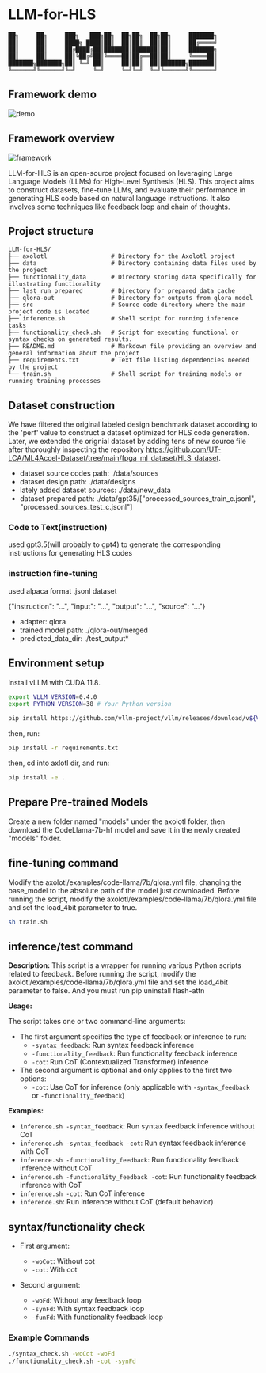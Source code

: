 # LLM-for-HLS

```
██╗     ██╗     ███╗   ███╗██╗  ██╗██╗  ██╗██╗     ███████╗
██║     ██║     ████╗ ████║██║  ██║██║  ██║██║     ██╔════╝
██║     ██║     ██╔████╔██║███████║███████║██║     ███████╗
██║     ██║     ██║╚██╔╝██║╚════██║██╔══██║██║     ╚════██║
███████╗███████╗██║ ╚═╝ ██║     ██║██║  ██║███████╗███████║
╚══════╝╚══════╝╚═╝     ╚═╝     ╚═╝╚═╝  ╚═╝╚══════╝╚══════╝
```

## Framework demo
![demo](https://github.com/jiahaogai/LLM-for-HLS/assets/69957934/91a44a61-ee06-40e5-b33c-3fdeb58cab1c)

## Framework overview
![framework](https://github.com/jiahaogai/LLM-for-HLS/assets/69957934/2c8495a6-cd01-401e-a609-2171007df9ec)




LLM-for-HLS is an open-source project focused on leveraging Large Language Models (LLMs) for High-Level Synthesis (HLS). This project aims to construct datasets, fine-tune LLMs, and evaluate their performance in generating HLS code based on natural language instructions. It also involves some techniques like feedback loop and chain of thoughts.

## Project structure
```
LLM-for-HLS/
├── axolotl                  # Directory for the Axolotl project
├── data                     # Directory containing data files used by the project
├── functionality_data       # Directory storing data specifically for illustrating functionality
├── last_run_prepared        # Directory for prepared data cache
├── qlora-out                # Directory for outputs from qlora model
├── src                      # Source code directory where the main project code is located
├── inference.sh             # Shell script for running inference tasks
├── functionality_check.sh   # Script for executing functional or syntax checks on generated results.
├── README.md                # Markdown file providing an overview and general information about the project
├── requirements.txt         # Text file listing dependencies needed by the project
└── train.sh                 # Shell script for training models or running training processes
```

## Dataset construction
We have filtered the original labeled design benchmark dataset according to the 'perf' value to construct a dataset optimized for HLS code generation. Later, we extended the orignial dataset by adding tens of new source file after thoroughly inspecting the repository https://github.com/UT-LCA/ML4Accel-Dataset/tree/main/fpga_ml_dataset/HLS_dataset.
- dataset source codes path: ./data/sources 
- dataset design path: ./data/designs
- lately added dataset sources: ./data/new_data 
- dataset prepared path: ./data/gpt35/["processed_sources_train_c.jsonl", "processed_sources_test_c.jsonl"]


### Code to Text(instruction)
used gpt3.5(will probably to gpt4) to generate the corresponding instructions for generating HLS codes

### instruction fine-tuning
used alpaca format .jsonl dataset

{"instruction": "...", "input": "...", "output": "...", "source": "..."}
- adapter: qlora
- trained model path: ./qlora-out/merged
- predicted_data_dir: ./test_output*

## Environment setup

Install vLLM with CUDA 11.8.

```bash
export VLLM_VERSION=0.4.0
export PYTHON_VERSION=38 # Your Python version
```

```bash
pip install https://github.com/vllm-project/vllm/releases/download/v${VLLM_VERSION}/vllm-${VLLM_VERSION}+cu118-cp${PYTHON_VERSION}-cp${PYTHON_VERSION}-manylinux1_x86_64.whl --extra-index-url https://download.pytorch.org/whl/cu118
```

then, run:

```bash
pip install -r requirements.txt
```

then, cd into axlotl dir, and run:
```bash
pip install -e .
```

## Prepare Pre-trained Models
Create a new folder named "models" under the axolotl folder, then download the CodeLlama-7b-hf model and save it in the newly created "models" folder.

## fine-tuning command
Modify the axolotl/examples/code-llama/7b/qlora.yml file, changing the base_model to the absolute path of the model just downloaded.  Before running the script, modify the axolotl/examples/code-llama/7b/qlora.yml file and set the load_4bit parameter to true.
```bash
sh train.sh
```

## inference/test command
**Description:** This script is a wrapper for running various Python scripts related to feedback. Before running the script, modify the axolotl/examples/code-llama/7b/qlora.yml file and set the load_4bit parameter to false. And you must run pip uninstall flash-attn

**Usage:**

The script takes one or two command-line arguments:

* The first argument specifies the type of feedback or inference to run:
	+ `-syntax_feedback`: Run syntax feedback inference
	+ `-functionality_feedback`: Run functionality feedback inference
	+ `-cot`: Run CoT (Contextualized Transformer) inference
* The second argument is optional and only applies to the first two options:
	+ `-cot`: Use CoT for inference (only applicable with `-syntax_feedback` or `-functionality_feedback`)

**Examples:**

* `inference.sh -syntax_feedback`: Run syntax feedback inference without CoT
* `inference.sh -syntax_feedback -cot`: Run syntax feedback inference with CoT
* `inference.sh -functionality_feedback`: Run functionality feedback inference without CoT
* `inference.sh -functionality_feedback -cot`: Run functionality feedback inference with CoT
* `inference.sh -cot`: Run CoT inference
* `inference.sh`: Run inference without CoT (default behavior)

## syntax/functionality check
- First argument:
  - `-woCot`: Without cot
  - `-cot`: With cot

- Second argument:
  - `-woFd`: Without any feedback loop
  - `-synFd`: With syntax feedback loop
  - `-funFd`: With functionality feedback loop

### Example Commands
```bash
./syntax_check.sh -woCot -woFd
./functionality_check.sh -cot -synFd
